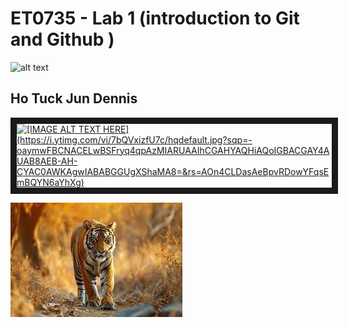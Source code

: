 # ET0735 - Lab 1 (introduction to Git and Github )
![alt text](https://scontent.fsin17-1.fna.fbcdn.net/v/t39.30808-1/313133613_660813665406240_1390490171067779974_n.jpg?stp=dst-jpg_s200x200_tt6&_nc_cat=108&ccb=1-7&_nc_sid=2d3e12&_nc_ohc=LzFUaKjVvzwQ7kNvwFgFIs_&_nc_oc=Admj69jliEqlIavIz1qk2qr2NAcfH_r3S-gfUWH5Qp02IsB3GzR6k3ayGYVphAJMduk&_nc_zt=24&_nc_ht=scontent.fsin17-1.fna&_nc_gid=VRD79EYRU86yPCWQ229uvw&oh=00_AfJ65-7mpVu-HFBLeYMvAKTCoMUoyGInXqzAHYa7zAny_w&oe=68379E1A)
## Ho Tuck Jun Dennis
<a href="http://www.youtube.com/watch?feature=player_embedded&v=7bQVxizfU7c
" target="_blank"><img src="http://img.youtube.com/vi/7bQVxizfU7c/0.jpg" 
alt="[IMAGE ALT TEXT HERE](https://i.ytimg.com/vi/7bQVxizfU7c/hqdefault.jpg?sqp=-oaymwFBCNACELwBSFryq4qpAzMIARUAAIhCGAHYAQHiAQoIGBACGAY4AUAB8AEB-AH-CYAC0AWKAgwIABABGGUgXShaMA8=&rs=AOn4CLDasAeBpvRDowYFqsEmBQYN6aYhXg)" width="240" height="180" border="10" /></a>

![alttext](https://github.com/HTJDEN/Lab-1/blob/master/tiger.jpg?raw=true)
